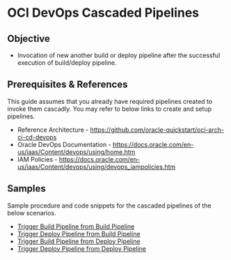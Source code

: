 # OCI DevOps Cascaded Pipelines

## Objective
* Invocation of new another build or deploy pipeline after the successful execution of build/deploy pipeline.

## Prerequisites & References
This guide assumes that you already have required pipelines created to invoke them cascadly. You may refer to below links to create and setup pipelines.
* Reference Architecture - https://github.com/oracle-quickstart/oci-arch-ci-cd-devops
* Oracle DevOps Documentation - https://docs.oracle.com/en-us/iaas/Content/devops/using/home.htm
* IAM Policies - https://docs.oracle.com/en-us/iaas/Content/devops/using/devops_iampolicies.htm

## Samples

Sample procedure and code snippets for the cascaded pipelines of the below scenarios.

* [Trigger Build Pipeline from Build Pipeline](same-region/trigger-build-from-build)
* [Trigger Deploy Pipeline from Build Pipeline](same-region/trigger-deploy-from-build)
* [Trigger Build Pipeline from Deploy Pipeline](same-region/trigger-build-from-deploy)
* [Trigger Deploy Pipeline from Deploy Pipeline](same-region/trigger-deploy-from-deploy)


